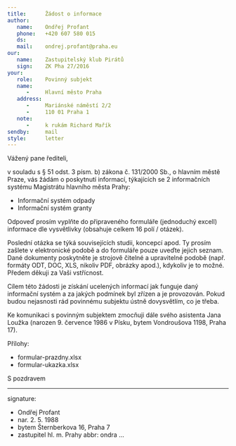 ```yaml
---
title:      Žádost o informace
author:
   name:    Ondřej Profant
   phone:   +420 607 580 015
   ds:      
   mail:    ondrej.profant@praha.eu
our:
   name:    Zastupitelský klub Pirátů
   sign:    ZK Pha 27/2016
your:
   role:    Povinný subjekt
   name:    
      -     Hlavní město Praha
   address:
      -     Mariánské náměstí 2/2
      -     110 01 Praha 1
   note:
      -     k rukám Richard Mařík
sendby:     mail
style:      letter
---
```


Vážený pane řediteli,

v souladu s § 51 odst. 3 písm. b) zákona č. 131/2000 Sb., o hlavním městě Praze, vás žádám o poskytnutí informací, týkajících se 2 informačních systému Magistrátu hlavního města Prahy:

- Informační systém odpady
- Informační systém granty

Odpoveď prosím vyplňte do připraveného formuláře (jednoduchý excell) informace dle vysvětlivky (obsahuje celkem 16 polí / otázek).

Poslední otázka se týká souvisejících studii, koncepcí apod. Ty prosím zašlete v elektronické podobě a do formuláře pouze uveďte jejich seznam. Dané dokumenty poskytněte je strojově čitelné a upravitelné podobě (např. formáty ODT, DOC, XLS, nikoliv PDF, obrázky apod.), kdykoliv je to možné. Předem děkuji za Vaši vstřícnost.

Cílem této žádosti je získání ucelených informací jak funguje daný informační systém a za jakých podmínek byl zřízen a je provozován. Pokud budou nejasnosti rád povinnému subjektu ústně dovysvětlím, co je třeba.

Ke komunikaci s povinným subjektem zmocňuji dále svého asistenta Jana Loužka (narozen 9. července 1986 v Písku, bytem Vondroušova 1198, Praha 17). 

Přílohy:

- formular-prazdny.xlsx
- formular-ukazka.xlsx


S pozdravem

---
signature: 
  - Ondřej Profant
  - nar. 2. 5. 1988
  - bytem Šternberkova 16, Praha 7
  - zastupitel hl. m. Prahy
abbr:       ondra
...
